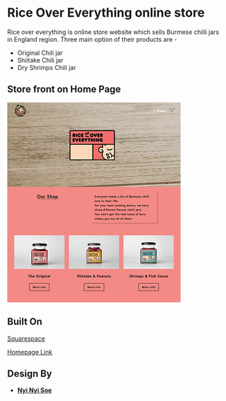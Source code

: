 # Rice Over Everything online store

Rice over everything is online store website which sells Burmese chilli jars in England region. Three main option of their products are -

* Original Chili jar
* Shiitake Chili jar
* Dry Shrimps Chili jar

## Store front on Home Page
![headshot](sample_1.png)

## Built On
[Squarespace](https://www.squarespace.com/)

[Homepage Link](https://www.riceovereverything.com/)

## Design By

* [**Nyi Nyi Soe**](https://github.com/NyiNyi-Soe)

